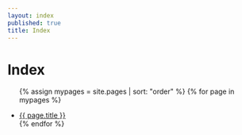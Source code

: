 ```yaml
---
layout: index
published: true
title: Index
---
```

<!--- Do not change index page if you not sure --->


# Index

<ul>
 
  {% assign mypages = site.pages | sort: "order" %}
  {% for page in mypages %}
   <li class="intro">
  <a href="{{ page.url | absolute_url }}">{{ page.title }}</a>
  </li>
  {% endfor %}
  

</ul>
